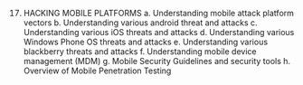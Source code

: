 17.	HACKING MOBILE PLATFORMS
a.	Understanding mobile attack platform vectors
b.	Understanding various android threat and attacks
c.	Understanding various iOS threats and attacks
d.	Understanding various Windows Phone OS threats and attacks
e.	Understanding various blackberry threats and attacks
f.	Understanding mobile device management (MDM)
g.	Mobile Security Guidelines and security tools
h.	Overview of Mobile Penetration Testing
